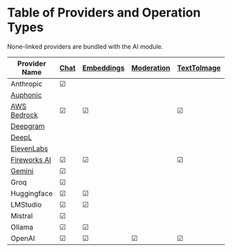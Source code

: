 # Table of Providers and Operation Types

None-linked providers are bundled with the AI module.

| Provider Name | [Chat](../developers/call_chat.md) | [Embeddings](../developers/call_embeddings.md) | [Moderation](../developers/call_moderation.md) | [TextToImage](../developers/call_text_to_image.md) | [TextToSpeech](../developers/call_text_to_speech.md) | [SpeechToText](../developers/call_speech_to_text.md) | [SpeechToSpeech](../developers/call_speech_to_speech.md) | [AudioToAudio](../developers/call_audio_to_audio.md) | [TranslateText](../developers/call_translate_text.md) | [ImageClassification](../developers/call_image_classification.md) |
| --- | --- | --- | --- | --- | --- | --- | --- | --- | --- | --- |
| Anthropic | ☑ | | | | | | | | | | |
| [Auphonic](https://www.drupal.org/project/auphonic) | | | | | | | | ☑ | | |
| [AWS Bedrock](https://www.drupal.org/project/ai_provider_aws_bedrock/) | ☑ | ☑ | | ☑ | | | | | |
| [Deepgram](https://www.drupal.org/project/deepgram) | | | | | ☑ | ☑ |
| [DeepL](https://www.drupal.org/project/ai_provider_deepl) | | | | | | | | | ☑ |  |
| [ElevenLabs](https://www.drupal.org/project/elevenlabs)  | | | | | ☑ | | ☑ |
| [Fireworks AI](https://www.drupal.org/project/fireworksai) | ☑ | ☑ | | ☑ | | |
| [Gemini](https://www.drupal.org/project/gemini_provider) | ☑ | | |
| Groq | ☑ | | |
| Huggingface | ☑ | ☑ | | | | | | | | ☑ |
| LMStudio | ☑ | ☑ | |
| Mistral | ☑ |
| Ollama | ☑ | ☑ |
| OpenAI | ☑ | ☑ | ☑ | ☑ | ☑ | ☑ |
